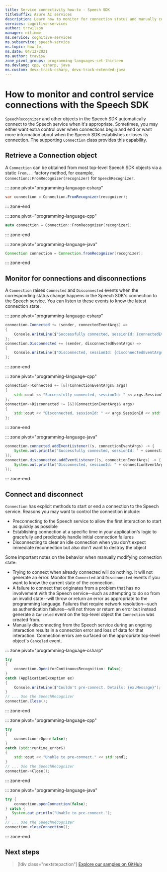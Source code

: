 ```yaml
---
title: Service connectivity how-to - Speech SDK
titleSuffix: Azure AI services
description: Learn how to monitor for connection status and manually connect or disconnect from the Speech service.
services: cognitive-services
author: trrwilson
manager: nitinme
ms.service: cognitive-services
ms.subservice: speech-service
ms.topic: how-to
ms.date: 04/12/2021
ms.author: travisw
zone_pivot_groups: programming-languages-set-thirteen
ms.devlang: cpp, csharp, java
ms.custom: devx-track-csharp, devx-track-extended-java
---
```


# How to monitor and control service connections with the Speech SDK

`SpeechRecognizer` and other objects in the Speech SDK automatically connect to the Speech service when it's appropriate. Sometimes, you may either want extra control over when connections begin and end or want more information about when the Speech SDK establishes or loses its connection. The supporting `Connection` class provides this capability.

## Retrieve a Connection object

A `Connection` can be obtained from most top-level Speech SDK objects via a static `From...` factory method, for example, `Connection::FromRecognizer(recognizer)` for `SpeechRecognizer`.

::: zone pivot="programming-language-csharp"

```csharp
var connection = Connection.FromRecognizer(recognizer);
```

::: zone-end

::: zone pivot="programming-language-cpp"

```cpp
auto connection = Connection::FromRecognizer(recognizer);
```

::: zone-end

::: zone pivot="programming-language-java"

```java
Connection connection = Connection.fromRecognizer(recognizer);
```

::: zone-end

## Monitor for connections and disconnections

A `Connection` raises `Connected` and `Disconnected` events when the corresponding status change happens in the Speech SDK's connection to the Speech service. You can listen to these events to know the latest connection state.

::: zone pivot="programming-language-csharp"

```csharp
connection.Connected += (sender, connectedEventArgs) =>
{
    Console.WriteLine($"Successfully connected, sessionId: {connectedEventArgs.SessionId}");
};
connection.Disconnected += (sender, disconnectedEventArgs) =>
{
    Console.WriteLine($"Disconnected, sessionId: {disconnectedEventArgs.SessionId}");
};
```

::: zone-end

::: zone pivot="programming-language-cpp"

```cpp
connection->Connected += [&](ConnectionEventArgs& args)
{
    std::cout << "Successfully connected, sessionId: " << args.SessionId << std::endl;
};
connection->Disconnected += [&](ConnectionEventArgs& args)
{
    std::cout << "Disconnected, sessionId: " << args.SessionId << std::endl;
};
```

::: zone-end

::: zone pivot="programming-language-java"

```java
connection.connected.addEventListener((s, connectionEventArgs) -> {
    System.out.println("Successfully connected, sessionId: " + connectionEventArgs.getSessionId());
});
connection.disconnected.addEventListener((s, connectionEventArgs) -> {
    System.out.println("Disconnected, sessionId: " + connectionEventArgs.getSessionId());
});
```

::: zone-end

## Connect and disconnect

`Connection` has explicit methods to start or end a connection to the Speech service. Reasons you may want to control the connection include:

- Preconnecting to the Speech service to allow the first interaction to start as quickly as possible
- Establishing connection at a specific time in your application's logic to gracefully and predictably handle initial connection failures
- Disconnecting to clear an idle connection when you don't expect immediate reconnection but also don't want to destroy the object

Some important notes on the behavior when manually modifying connection state:

- Trying to connect when already connected will do nothing. It will not generate an error. Monitor the `Connected` and `Disconnected` events if you want to know the current state of the connection.
- A failure to connect that originates from a problem that has no involvement with the Speech service--such as attempting to do so from an invalid state--will throw or return an error as appropriate to the programming language. Failures that require network resolution--such as authentication failures--will not throw or return an error but instead generate a `Canceled` event on the top-level object the `Connection` was created from.
- Manually disconnecting from the Speech service during an ongoing interaction results in a connection error and loss of data for that interaction. Connection errors are surfaced on the appropriate top-level object's `Canceled` event.

::: zone pivot="programming-language-csharp"

```csharp
try
{
    connection.Open(forContinuousRecognition: false);
}
catch (ApplicationException ex)
{
    Console.WriteLine($"Couldn't pre-connect. Details: {ex.Message}");
}
// ... Use the SpeechRecognizer
connection.Close();
```

::: zone-end

::: zone pivot="programming-language-cpp"

```cpp
try
{
    connection->Open(false);
}
catch (std::runtime_error&)
{
    std::cout << "Unable to pre-connect." << std::endl;
}
// ... Use the SpeechRecognizer
connection->Close();
```

::: zone-end

::: zone pivot="programming-language-java"

```java
try {
    connection.openConnection(false);
} catch {
   System.out.println("Unable to pre-connect.");
}
// ... Use the SpeechRecognizer
connection.closeConnection();
```

::: zone-end

## Next steps

> [!div class="nextstepaction"]
> [Explore our samples on GitHub](https://aka.ms/csspeech/samples)
